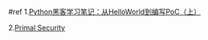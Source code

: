 #ref
1.[Python黑客学习笔记：从HelloWorld到编写PoC（上）](http://www.freebuf.com/news/special/58048.html)

2.[Primal Security](http://www.primalsecurity.net/0x1-python-tutorial-port-scanner/)